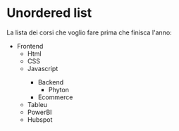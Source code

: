 <!DOCTYPE html>
<html>
<head>
  <meta charset="utf-8">
  <title>Unordered Lists</title>
</head>
<body>
  <h1>Unordered list</h1>
  <div>
    
  La lista dei corsi che voglio fare prima che finisca l'anno:
    <ul>
      <li>Frontend
         <ul>
      <li>Html</li>
      <li>CSS</li>
      <li>Javascript</li>
     <ul>
      <li>Backend
           <ul>
          <li>Phyton </li>
      </ul>
          <li>Ecommerce
           </ul>
            <li>Tableu</li>
           <li>PowerBI</li>
           <li>Hubspot</li>
             </ul>
      </li>
           
